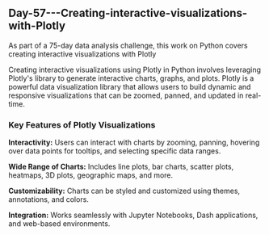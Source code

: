 ## Day-57---Creating-interactive-visualizations-with-Plotly
As part of a 75-day data analysis challenge, this work on Python covers creating interactive visualizations with Plotly

Creating interactive visualizations using Plotly in Python involves leveraging Plotly's library to generate interactive charts, graphs, and plots. Plotly is a powerful data visualization library that allows users to build dynamic and responsive visualizations that can be zoomed, panned, and updated in real-time.

### Key Features of Plotly Visualizations
**Interactivity:** Users can interact with charts by zooming, panning, hovering over data points for tooltips, and selecting specific data ranges.

**Wide Range of Charts:** Includes line plots, bar charts, scatter plots, heatmaps, 3D plots, geographic maps, and more.

**Customizability:** Charts can be styled and customized using themes, annotations, and colors.

**Integration:** Works seamlessly with Jupyter Notebooks, Dash applications, and web-based environments.
